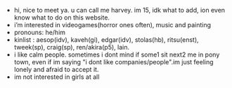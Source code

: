 - hi, nice to meet ya. u can call me harvey. im 15, idk what to add, ion even know what to do on this website.
- i’m interested in videogames(horror ones often), music and painting
- pronouns: he/him
- kinlist : aesop(idv), kaveh(gi), edgar(idv), stolas(hb), ritsu(enst), tweek(sp), craig(sp), ren/akira(p5), lain.
- i like calm people. sometimes i dont mind if some1 sit next2 me in pony town, even if im saying "i dont like companies/people".im just feeling lonely and afraid to accept it.
- im not interested in girls at all
